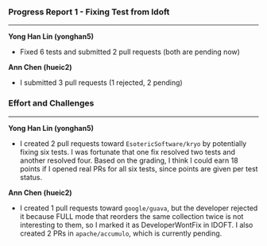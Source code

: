 ### Progress Report 1 - Fixing Test from Idoft

___

__Yong Han Lin (yonghan5)__
- Fixed 6 tests and submitted 2 pull requests (both are pending now)

__Ann Chen (hueic2)__
- I submitted 3 pull requests (1 rejected, 2 pending)
  
### Effort and Challenges
___
__Yong Han Lin (yonghan5)__
- I created 2 pull requests toward ```EsotericSoftware/kryo``` by potentially fixing six tests. I was fortunate that one fix resolved two tests and another resolved four. Based on the grading, I think I could earn 18 points if I opened real PRs for all six tests, since points are given per test status.

__Ann Chen (hueic2)__
- I created 1 pull requests toward ```google/guava```, but the developer rejected it because FULL mode that reorders the same collection twice is not interesting to them, so I marked it as DeveloperWontFix in IDOFT. I also created 2 PRs in ```apache/accumulo```, which is currently pending. 
